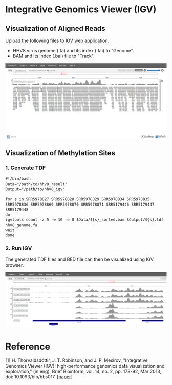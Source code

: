 # Integrative Genomics Viewer (IGV)



## Visualization of Aligned Reads

Upload the following files to [IGV web application](https://igv.org/app/).

* HHV8 virus genome (.fa) and its index (.fai) to "Genome".
* BAM and its index (.bai) file to "Track".

![igv_app](../assets/images/M4/reads_igv.png)



## Visualization of Methylation Sites




### 1. Generate TDF

```shell
#!/bin/bash
Data="/path/to/hhv8_result"
Output="/path/to/hhv8_igv"

for s in SRR5978827 SRR5978828 SRR5978829 SRR5978834 SRR5978835 SRR5978836 SRR5978869 SRR5978870 SRR5978871 SRR5179446 SRR5179447 SRR5179448
do 
igvtools count -z 5 -w 10 -e 0 $Data/${s}_sorted.bam $Output/${s}.tdf hhv8_genome.fa
wait
done
```



### 2. Run IGV

The generated TDF files and BED file can then be visualized using IGV browser.

![igv_app](../assets/images/M4/peaks_igv.png)

# Reference

[1] H. Thorvaldsdóttir, J. T. Robinson, and J. P. Mesirov, "Integrative Genomics Viewer (IGV): high-performance genomics data visualization and exploration," (in eng), Brief Bioinform, vol. 14, no. 2, pp. 178-92, Mar 2013, doi: 10.1093/bib/bbs017. [[paper](https://pubmed.ncbi.nlm.nih.gov/22517427/)]